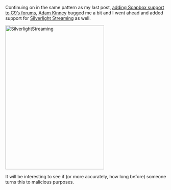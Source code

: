 Continuing on in the same pattern as my last post, <a href="http://www.duncanmackenzie.net/blog/added-support-for-soapbox-videos-on-channel-9/" target="_blank" class="broken_link">adding Soapbox support to C9&#8217;s forums</a>, <a href="http://www.adamkinney.com" target="_blank" class="broken_link">Adam Kinney</a> bugged me a bit and I went ahead and added support for <a href="http://blogs.msdn.com/cheller/archive/2007/07/30/silverlight-streaming-new-iframe-based-invocation-mechanism.aspx" target="_blank" class="broken_link">Silverlight Streaming</a> as well. 

<a href="http://channel9.msdn.com/ShowPost.aspx?PostID=338082" target="_blank" atomicselection="true" class="broken_link"><img style="border-right: 0px; border-top: 0px; border-left: 0px; border-bottom: 0px" height="451" alt="SilverlightStreaming" src="http://www.duncanmackenzie.net/images/1008eb9e-08e5-47f9-b5ac-4cca2853c0a3.png" width="309" border="0" /></a> 

It will be interesting to see if (or more accurately, how long before)&nbsp;someone turns this to malicious purposes.